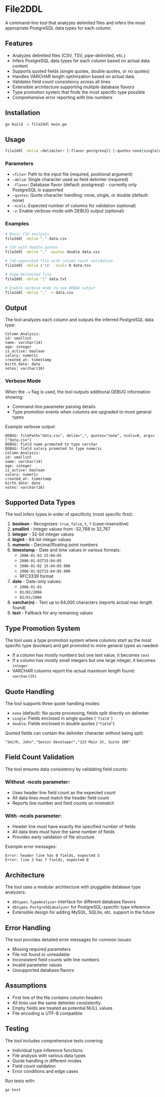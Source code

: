 # File2DDL

A command-line tool that analyzes delimited files and infers the most appropriate PostgreSQL data types for each column.

## Features

- Analyzes delimited files (CSV, TSV, pipe-delimited, etc.)
- Infers PostgreSQL data types for each column based on actual data content
- Supports quoted fields (single quotes, double quotes, or no quotes)
- Handles VARCHAR length optimization based on actual data
- Validates field count consistency across all lines
- Extensible architecture supporting multiple database flavors
- Type promotion system that finds the most specific type possible
- Comprehensive error reporting with line numbers

## Installation

```bash
go build -o file2ddl main.go
```

## Usage

```bash
file2ddl -delim <delimiter> [-flavor postgresql] [-quotes none|single|double] [-ncols <number>] [-v] <file>
```

### Parameters

- `<file>`: Path to the input file (required, positional argument)
- `-delim`: Single character used as field delimiter (required)
- `-flavor`: Database flavor (default: postgresql) - currently only PostgreSQL is supported
- `-quotes`: Quote character handling: none, single, or double (default: none)
- `-ncols`: Expected number of columns for validation (optional)
- `-v`: Enable verbose mode with DEBUG output (optional)

### Examples

```bash
# Basic CSV analysis
file2ddl -delim "," data.csv

# CSV with double quotes
file2ddl -delim "," -quotes double data.csv

# Tab-separated file with column count validation
file2ddl -delim $'\t' -ncols 8 data.tsv

# Pipe-delimited file
file2ddl -delim "|" data.txt

# Enable verbose mode to see DEBUG output
file2ddl -delim "," -v data.csv
```

## Output

The tool analyzes each column and outputs the inferred PostgreSQL data type:

```
Column Analysis:
id: smallint
name: varchar(14)
age: integer
is_active: boolean
salary: numeric
created_at: timestamp
birth_date: date
notes: varchar(16)
```

### Verbose Mode

When the `-v` flag is used, the tool outputs additional DEBUG information showing:

- Command-line parameter parsing details
- Type promotion events when columns are upgraded to more general types

Example verbose output:
```
DEBUG: filePath="data.csv", delim=",", quotes="none", ncols=0, args=["data.csv"]
DEBUG: field name promoted to type varchar
DEBUG: field salary promoted to type numeric
Column Analysis:
id: smallint
name: varchar(14)
age: integer
is_active: boolean
salary: numeric
created_at: timestamp
birth_date: date
notes: varchar(16)
```

## Supported Data Types

The tool infers types in order of specificity (most specific first):

1. **boolean** - Recognizes: `true`, `false`, `t`, `f` (case-insensitive)
2. **smallint** - Integer values from -32,768 to 32,767
3. **integer** - 32-bit integer values
4. **bigint** - 64-bit integer values  
5. **numeric** - Decimal/floating point numbers
6. **timestamp** - Date and time values in various formats:
   - `2006-01-02 15:04:05`
   - `2006-01-02T15:04:05`
   - `2006-01-02 15:04:05.000`
   - `2006-01-02T15:04:05.000`
   - RFC3339 format
7. **date** - Date-only values:
   - `2006-01-02`
   - `01/02/2006`
   - `02/01/2006`
8. **varchar(n)** - Text up to 64,000 characters (reports actual max length found)
9. **text** - Fallback for any remaining values

## Type Promotion System

The tool uses a type promotion system where columns start as the most specific type (boolean) and get promoted to more general types as needed:

- If a column has mostly numbers but one text value, it becomes `text`
- If a column has mostly small integers but one large integer, it becomes `integer`
- VARCHAR columns report the actual maximum length found: `varchar(25)`

## Quote Handling

The tool supports three quote handling modes:

- `none` (default): No quote processing, fields split directly on delimiter
- `single`: Fields enclosed in single quotes (`'field'`)
- `double`: Fields enclosed in double quotes (`"field"`)

Quoted fields can contain the delimiter character without being split:
```csv
"Smith, John","Senior Developer","123 Main St, Suite 100"
```

## Field Count Validation

The tool ensures data consistency by validating field counts:

### Without -ncols parameter:
- Uses header line field count as the expected count
- All data lines must match the header field count
- Reports line number and field counts on mismatch

### With -ncols parameter:
- Header line must have exactly the specified number of fields
- All data lines must have the same number of fields
- Provides early validation of file structure

Example error messages:
```
Error: header line has 8 fields, expected 5
Error: line 3 has 7 fields, expected 8
```

## Architecture

The tool uses a modular architecture with pluggable database type analyzers:

- `dbtypes.TypeAnalyzer` interface for different database flavors
- `dbtypes.PostgreSQLAnalyzer` for PostgreSQL-specific type inference
- Extensible design for adding MySQL, SQLite, etc. support in the future

## Error Handling

The tool provides detailed error messages for common issues:

- Missing required parameters
- File not found or unreadable
- Inconsistent field counts with line numbers
- Invalid parameter values
- Unsupported database flavors

## Assumptions

- First line of the file contains column headers
- All lines use the same delimiter consistently
- Empty fields are treated as potential NULL values
- File encoding is UTF-8 compatible

## Testing

The tool includes comprehensive tests covering:

- Individual type inference functions
- File analysis with various data types
- Quote handling in different modes
- Field count validation
- Error conditions and edge cases

Run tests with:
```bash
go test
```
